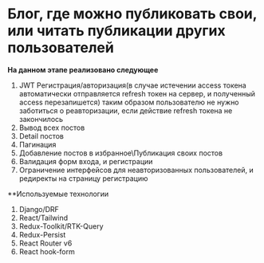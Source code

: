 # Блог, где можно публиковать свои, или читать публикации других пользователей 

**На данном этапе реализовано следующее**

1. JWT Регистрация/авторизация(в случае истечении access токена автоматически отправляется refresh токен на сервер, и полученный access перезапишется) таким образом пользователю не нужно заботиться о реавторизации, если действие refresh токена не закончилось 
2. Вывод всех постов  
3. Detail постов 
4. Пагинация
5. Добавление постов в избранное\Публикация своих постов 
6. Валидация форм входа, и регистрации
7. Ограничение интерфейсов для неавторизованных пользователей, и редиректы на страницу регистрацию


**Используемые технологии 

1. Django/DRF
2. React/Tailwind
3. Redux-Toolkit/RTK-Query 
4. Redux-Persist
5. React Router v6
6. React hook-form




